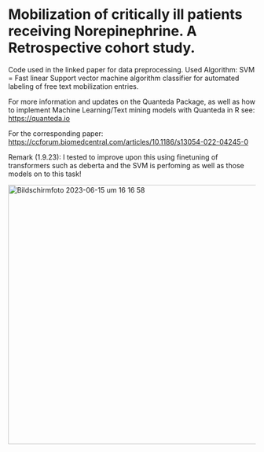 # Mobilization of critically ill patients receiving Norepinephrine. A Retrospective cohort study.

Code used in the linked paper for data preprocessing.
Used Algorithm: SVM = Fast linear Support vector machine algorithm classifier for automated labeling of free text mobilization entries. 

For more information and updates on the Quanteda Package, as well as how to implement Machine Learning/Text mining models with Quanteda in R see:
https://quanteda.io

For the corresponding paper: 
https://ccforum.biomedcentral.com/articles/10.1186/s13054-022-04245-0

Remark (1.9.23):
I tested to improve upon this using finetuning of transformers such as deberta and the SVM is perfoming as well as those models on to this task!  

<img width="528" alt="Bildschirmfoto 2023-06-15 um 16 16 58" src="https://github.com/MaximilianLindholz/ExplainedCodeMobiCovid/assets/63144815/b9cefd6a-7b87-47d2-b73e-bea9c2fa9040">


